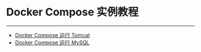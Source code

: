 # Docker Compose 实例教程

---

* [Docker Compose 运行 Tomcat](/chapter04/DockerCompose实例教程/DockerCompose运行Tomcat.md)
* [Docker Compose 运行 MySQL](/chapter04/DockerCompose实例教程/DockerCompose运行MySQL.md)